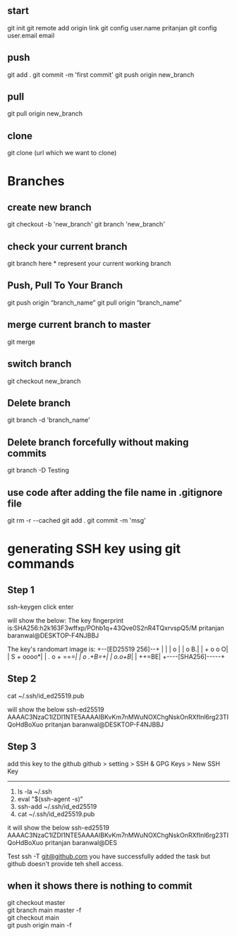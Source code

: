 ## start
git init
git remote add origin link
git config user.name pritanjan
git config user.email email


## push
git add .
git commit -m 'first commit'
git push origin new_branch

## pull
git pull origin new_branch

## clone
git clone (url which we want to clone)

# Branches

## create new branch
git checkout -b 'new_branch'
git branch 'new_branch'

## check your current branch
git branch
here * represent your current working branch

## Push, Pull To Your Branch
git push origin “branch_name”
git pull origin “branch_name”

## merge current branch to master
git merge

## switch branch
git checkout new_branch

## Delete branch
git branch -d 'branch_name'

## Delete branch forcefully without making commits
git branch -D Testing

## use code after adding the file name in .gitignore file
git rm -r --cached
git add .
git commit -m 'msg'



# generating SSH key using git commands
## Step 1
ssh-keygen
click enter

will show the below:
The key fingerprint is:SHA256:h2k163F3wffxp/POhb1q+43Qve0S2nR4TQxrvspQ5/M pritanjan baranwal@DESKTOP-F4NJBBJ

The key's randomart image is:
+--[ED25519 256]--+
|                 |
|              o  |
|          o    B.|
|         + o  o O|
|        S + oooo*|
|       . o + ==*=|
|          o .+B=+|
|           o.o+B*|
|            ++=BE|
+----[SHA256]-----+


## Step 2 
cat ~/.ssh/id_ed25519.pub

will show the below 
ssh-ed25519 AAAAC3NzaC1lZDI1NTE5AAAAIBKvKm7nMWuNOXChgNskOnRXfInl6rg23TIQoHdBoXuo pritanjan baranwal@DESKTOP-F4NJBBJ

## Step 3
add this key to the github
github > setting > SSH & GPG Keys > New SSH Key




----------------------------------------------
1. ls -la ~/.ssh
2. eval "$(ssh-agent -s)"
3. ssh-add ~/.ssh/id_ed25519
4. cat ~/.ssh/id_ed25519.pub

it will show the below 
ssh-ed25519 AAAAC3NzaC1lZDI1NTE5AAAAIBKvKm7nMWuNOXChgNskOnRXfInl6rg23TIQoHdBoXuo pritanjan baranwal@DES

Test
ssh -T git@github.com
you have successfully added the task but github doesn't provide teh shell access.


## when it shows there is nothing to commit 
git checkout master   
git branch main master -f    
git checkout main  
git push origin main -f 

